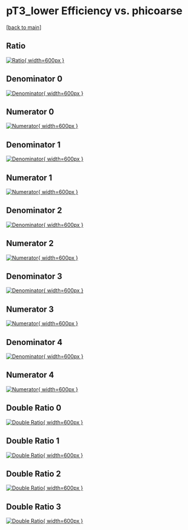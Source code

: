 # pT3_lower Efficiency vs. phicoarse

[[back to main](./)]



## Ratio

[![Ratio](../mtv/var/pT3_lower_base_211_1_eff_phicoarse.png){ width=600px }](../mtv/var/pT3_lower_base_211_1_eff_phicoarse.pdf)

## Denominator 0

[![Denominator](../mtv/den/pT3_lower_base_211_1_eff_phicoarse_den0.png){ width=600px }](../mtv/den/pT3_lower_base_211_1_eff_phicoarse_den0.pdf)

## Numerator 0

[![Numerator](../mtv/num/pT3_lower_base_211_1_eff_phicoarse_num0.png){ width=600px }](../mtv/num/pT3_lower_base_211_1_eff_phicoarse_num0.pdf)

## Denominator 1

[![Denominator](../mtv/den/pT3_lower_base_211_1_eff_phicoarse_den1.png){ width=600px }](../mtv/den/pT3_lower_base_211_1_eff_phicoarse_den1.pdf)

## Numerator 1

[![Numerator](../mtv/num/pT3_lower_base_211_1_eff_phicoarse_num1.png){ width=600px }](../mtv/num/pT3_lower_base_211_1_eff_phicoarse_num1.pdf)

## Denominator 2

[![Denominator](../mtv/den/pT3_lower_base_211_1_eff_phicoarse_den2.png){ width=600px }](../mtv/den/pT3_lower_base_211_1_eff_phicoarse_den2.pdf)

## Numerator 2

[![Numerator](../mtv/num/pT3_lower_base_211_1_eff_phicoarse_num2.png){ width=600px }](../mtv/num/pT3_lower_base_211_1_eff_phicoarse_num2.pdf)

## Denominator 3

[![Denominator](../mtv/den/pT3_lower_base_211_1_eff_phicoarse_den3.png){ width=600px }](../mtv/den/pT3_lower_base_211_1_eff_phicoarse_den3.pdf)

## Numerator 3

[![Numerator](../mtv/num/pT3_lower_base_211_1_eff_phicoarse_num3.png){ width=600px }](../mtv/num/pT3_lower_base_211_1_eff_phicoarse_num3.pdf)

## Denominator 4

[![Denominator](../mtv/den/pT3_lower_base_211_1_eff_phicoarse_den4.png){ width=600px }](../mtv/den/pT3_lower_base_211_1_eff_phicoarse_den4.pdf)

## Numerator 4

[![Numerator](../mtv/num/pT3_lower_base_211_1_eff_phicoarse_num4.png){ width=600px }](../mtv/num/pT3_lower_base_211_1_eff_phicoarse_num4.pdf)

## Double Ratio 0

[![Double Ratio](../mtv/ratio/pT3_lower_base_211_1_eff_phicoarse_ratio0.png){ width=600px }](../mtv/ratio/pT3_lower_base_211_1_eff_phicoarse_ratio0.pdf)

## Double Ratio 1

[![Double Ratio](../mtv/ratio/pT3_lower_base_211_1_eff_phicoarse_ratio1.png){ width=600px }](../mtv/ratio/pT3_lower_base_211_1_eff_phicoarse_ratio1.pdf)

## Double Ratio 2

[![Double Ratio](../mtv/ratio/pT3_lower_base_211_1_eff_phicoarse_ratio2.png){ width=600px }](../mtv/ratio/pT3_lower_base_211_1_eff_phicoarse_ratio2.pdf)

## Double Ratio 3

[![Double Ratio](../mtv/ratio/pT3_lower_base_211_1_eff_phicoarse_ratio3.png){ width=600px }](../mtv/ratio/pT3_lower_base_211_1_eff_phicoarse_ratio3.pdf)

